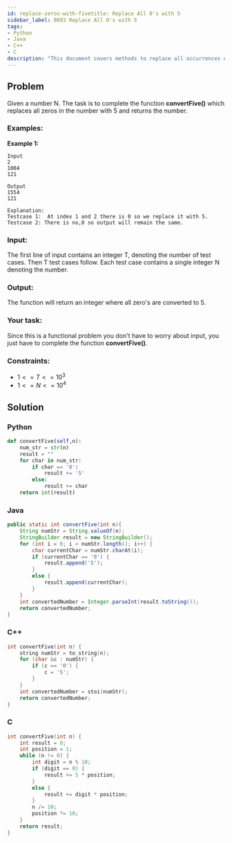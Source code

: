 ```yaml
---
id: replace-zeros-with-fivetitle: Replace All 0's with 5
sidebar_label: 0093 Replace All 0's with 5
tags:
- Python
- Java
- C++
- C
description: "This document covers methods to replace all occurrences of the digit 0 with the digit 5 in a given number in various programming languages."
---
```


## Problem

Given a number N. The task is to complete the function **convertFive()** which replaces all zeros in the number with 5 and returns the number.

### Examples:

**Example 1:**

```
Input
2
1004
121

Output
1554
121

Explanation:
Testcase 1:  At index 1 and 2 there is 0 so we replace it with 5.
Testcase 2: There is no,0 so output will remain the same.
```

### Input:

The first line of input contains an integer T, denoting the number of test cases. Then T test cases follow.
Each test case contains a single integer N denoting the number.

### Output:

The function will return an integer where all zero's are converted to 5.

### Your task:

Since this is a functional problem you don't have to worry about input, you just have to complete the function **convertFive()**.

### Constraints:

- $1 <= T <= 10^3$
- $1 <= N <= 10^4$

## Solution

### Python

```python
def convertFive(self,n):
    num_str = str(n)
    result = ""
    for char in num_str:
        if char == '0':
            result += '5'
        else:
            result += char
    return int(result)
```

### Java

```java
public static int convertFive(int n){
    String numStr = String.valueOf(n);
    StringBuilder result = new StringBuilder();
    for (int i = 0; i < numStr.length(); i++) {
        char currentChar = numStr.charAt(i);
        if (currentChar == '0') {
            result.append('5');
        }
        else {
            result.append(currentChar);
        }
    }
    int convertedNumber = Integer.parseInt(result.toString());
    return convertedNumber;
}
```

### C++

```cpp
int convertFive(int n) {
    string numStr = to_string(n);
    for (char &c : numStr) {
        if (c == '0') {
            c = '5';
        }
    }
    int convertedNumber = stoi(numStr);
    return convertedNumber;
}
```

### C

```c
int convertFive(int n) {
    int result = 0;
    int position = 1;
    while (n != 0) {
        int digit = n % 10;
        if (digit == 0) {
            result += 5 * position;
        }
        else {
            result += digit * position;
        }
        n /= 10;
        position *= 10;
    }
    return result;
}
```
